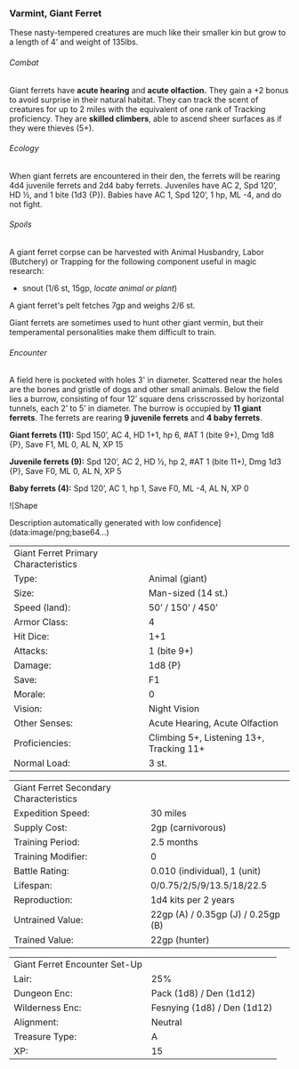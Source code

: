 ### Varmint, Giant Ferret

These nasty-tempered creatures are much like their smaller kin but grow to a length of 4’ and weight of 135lbs.

###### Combat

Giant ferrets have **acute hearing** and **acute olfaction.** They gain a +2 bonus to avoid surprise in their natural habitat. They can track the scent of creatures for up to 2 miles with the equivalent of one rank of Tracking proficiency. They are **skilled climbers**, able to ascend sheer surfaces as if they were thieves (5+).

###### Ecology

When giant ferrets are encountered in their den, the ferrets will be rearing 4d4 juvenile ferrets and 2d4 baby ferrets. Juveniles have AC 2, Spd 120’, HD ½, and 1 bite (1d3 {P}). Babies have AC 1, Spd 120’, 1 hp, ML -4, and do not fight.

###### Spoils

A giant ferret corpse can be harvested with Animal Husbandry, Labor (Butchery) or Trapping for the following component useful in magic research:

* snout (1/6 st, 15gp, *locate animal or plant*)

A giant ferret's pelt fetches 7gp and weighs 2/6 st.

Giant ferrets are sometimes used to hunt other giant vermin, but their temperamental personalities make them difficult to train.

###### Encounter

A field here is pocketed with holes 3' in diameter. Scattered near the holes are the bones and gristle of dogs and other small animals. Below the field lies a burrow, consisting of four 12’ square dens crisscrossed by horizontal tunnels, each 2’ to 5’ in diameter. The burrow is occupied by **11 giant ferrets**. The ferrets are rearing **9 juvenile ferrets** and **4 baby ferrets**.

**Giant ferrets (11):** Spd 150’, AC 4, HD 1+1, hp 6, #AT 1 (bite 9+), Dmg 1d8 {P}, Save F1, ML 0, AL N, XP 15

**Juvenile ferrets (9):** Spd 120’, AC 2, HD ½, hp 2, #AT 1 (bite 11+), Dmg 1d3 {P}, Save F0, ML 0, AL N, XP 5

**Baby ferrets (4):** Spd 120’, AC 1, hp 1, Save F0, ML -4, AL N, XP 0

![Shape

Description automatically generated with low confidence](data:image/png;base64...)

|  |  |
| --- | --- |
| Giant Ferret Primary Characteristics | |
| Type: | Animal (giant) |
| Size: | Man-sized (14 st.) |
| Speed (land): | 50’ / 150’ / 450’ |
| Armor Class: | 4 |
| Hit Dice: | 1+1 |
| Attacks: | 1 (bite 9+) |
| Damage: | 1d8 {P} |
| Save: | F1 |
| Morale: | 0 |
| Vision: | Night Vision |
| Other Senses: | Acute Hearing, Acute Olfaction |
| Proficiencies: | Climbing 5+, Listening 13+,  Tracking 11+ |
| Normal Load: | 3 st. |

|  |  |
| --- | --- |
| Giant Ferret Secondary Characteristics | |
| Expedition Speed: | 30 miles |
| Supply Cost: | 2gp (carnivorous) |
| Training Period: | 2.5 months |
| Training Modifier: | 0 |
| Battle Rating: | 0.010 (individual), 1 (unit) |
| Lifespan: | 0/0.75/2/5/9/13.5/18/22.5 |
| Reproduction: | 1d4 kits per 2 years |
| Untrained Value: | 22gp (A) / 0.35gp (J) / 0.25gp (B) |
| Trained Value: | 22gp (hunter) |

|  |  |
| --- | --- |
| Giant Ferret Encounter Set-Up | |
| Lair: | 25% |
| Dungeon Enc: | Pack (1d8) / Den (1d12) |
| Wilderness Enc: | Fesnying (1d8) / Den (1d12) |
| Alignment: | Neutral |
| Treasure Type: | A |
| XP: | 15 |
